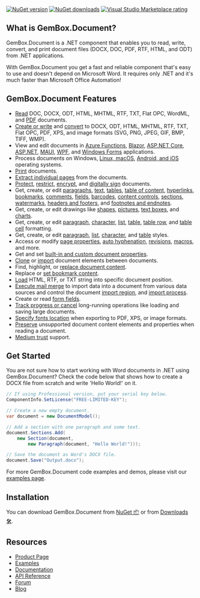 [![NuGet version](https://img.shields.io/nuget/v/GemBox.Document?style=for-the-badge)](https://www.nuget.org/packages/GemBox.Document/) [![NuGet downloads](https://img.shields.io/nuget/dt/GemBox.Document?style=for-the-badge)](https://www.nuget.org/packages/GemBox.Document/) [![Visual Studio Marketplace rating](https://img.shields.io/visual-studio-marketplace/stars/GemBoxSoftware.GemBoxDocument?style=for-the-badge)](https://marketplace.visualstudio.com/items?itemName=GemBoxSoftware.GemBoxDocument)

## What is GemBox.Document?

GemBox.Document is a .NET component that enables you to read, write, convert, and print document files (DOCX, DOC, PDF, RTF, HTML, and ODT) from .NET applications.

With GemBox.Document you get a fast and reliable component that's easy to use and doesn't depend on Microsoft Word. It requires only .NET and it's much faster than Microsoft Office Automation!

## GemBox.Document Features

- [Read](https://www.gemboxsoftware.com/document/examples/c-sharp-vb-net-open-read-word-file/301) DOC, DOCX, ODT, HTML, MHTML, RTF, TXT, Flat OPC, WordML, and [PDF](https://www.gemboxsoftware.com/document/examples/c-sharp-read-extract-pdf-tables/305) documents.
- [Create or write](https://www.gemboxsoftware.com/document/examples/c-sharp-vb-net-create-write-word-file/302) and [convert](https://www.gemboxsoftware.com/document/examples/c-sharp-convert-word-to-pdf/304) to DOCX, ODT, HTML, MHTML, RTF, TXT, Flat OPC, PDF, XPS, and image formats (SVG, PNG, JPEG, GIF, BMP, TIFF, WMP).
- View and edit documents in [Azure Functions](https://www.gemboxsoftware.com/document/examples/create-word-pdf-on-azure-functions-app-service/5901), [Blazor](https://www.gemboxsoftware.com/document/examples/blazor-create-word/5602), [ASP.NET Core](https://www.gemboxsoftware.com/document/examples/asp-net-core-create-word-docx-pdf/5601), [ASP.NET](https://www.gemboxsoftware.com/document/examples/word-editor-asp-net-mvc/5102), [MAUI](https://www.gemboxsoftware.com/document/examples/create-word-file-maui/5802), [WPF](https://www.gemboxsoftware.com/document/examples/word-xpsdocument-wpf/5201), and [Windows Forms](https://www.gemboxsoftware.com/document/examples/word-editor-windows-forms/5301) applications.
- Process documents on Windows, [Linux, macOS](https://www.gemboxsoftware.com/document/examples/create-word-file-xamarin/5801), [Android, and iOS](https://www.gemboxsoftware.com/document/examples/create-word-file-xamarin/5801) operating systems.
- [Print](https://www.gemboxsoftware.com/document/examples/c-sharp-vb-net-print-word/351) documents.
- [Extract individual pages](https://www.gemboxsoftware.com/document/examples/extract-individual-pages/112) from the documents.
- [Protect](https://www.gemboxsoftware.com/document/examples/docx-write-protection/1101), [restrict](https://www.gemboxsoftware.com/document/examples/restrict-editing/1105), [encrypt](https://www.gemboxsoftware.com/document/examples/c-sharp-vb-net-docx-encryption/1102), and [digitally sign](https://www.gemboxsoftware.com/document/examples/c-sharp-vb-net-pdf-digital-signature/1104) documents.
- Get, create, or edit [paragraphs](https://www.gemboxsoftware.com/document/examples/c-sharp-vb-net-create-write-word-file/302), [text](https://www.gemboxsoftware.com/document/examples/c-sharp-vb-net-create-write-word-file/302), [tables](https://www.gemboxsoftware.com/document/examples/word-table/1201), [table of content](https://www.gemboxsoftware.com/document/examples/c-sharp-vb-net-create-update-word-toc/207), [hyperlinks](https://www.gemboxsoftware.com/document/examples/word-bookmarks-hyperlinks/204), [bookmarks](https://www.gemboxsoftware.com/document/examples/word-bookmarks-hyperlinks/204), [comments](https://www.gemboxsoftware.com/document/examples/word-comments/215), [fields](https://www.gemboxsoftware.com/document/examples/word-fields/206), [barcodes](https://www.gemboxsoftware.com/document/examples/generate-barcodes-qr-codes-csharp-vb-net/217), [content controls](https://www.gemboxsoftware.com/document/examples/content-controls/106), [sections](https://www.gemboxsoftware.com/document/examples/c-sharp-vb-net-create-write-word-file/302), [watermarks](https://www.gemboxsoftware.com/document/examples/word-watermarks/214), [headers and footers](https://www.gemboxsoftware.com/document/examples/word-header-footer/208), and [footnotes and endnotes](https://www.gemboxsoftware.com/document/examples/word-footnote-endnote/212).
- Get, create, or edit drawings like [shapes](https://www.gemboxsoftware.com/document/examples/word-shapes/203), [pictures](https://www.gemboxsoftware.com/document/examples/word-pictures/201), [text boxes](https://www.gemboxsoftware.com/document/examples/word-textboxes/202), and [charts](https://www.gemboxsoftware.com/document/examples/word-charts/213).
- Get, create, or edit [paragraph](https://www.gemboxsoftware.com/document/examples/word-paragraph-formatting/602), [character](https://www.gemboxsoftware.com/document/examples/word-character-formatting/601), [list](https://www.gemboxsoftware.com/document/examples/word-lists/603), [table](https://www.gemboxsoftware.com/document/examples/word-table-formatting/1204), [table row](https://www.gemboxsoftware.com/document/examples/word-table-formatting/1204), and [table cell](https://www.gemboxsoftware.com/document/examples/word-table-formatting/1204) formatting.
- Get, create, or edit [paragraph](https://www.gemboxsoftware.com/document/examples/word-styles/604), [list](https://www.gemboxsoftware.com/document/examples/word-lists/603), [character](https://www.gemboxsoftware.com/document/examples/word-styles/604), and [table](https://www.gemboxsoftware.com/document/examples/word-table-styles/1205) styles.
- Access or modify [page properties](https://www.gemboxsoftware.com/document/examples/word-page-setup/209), [auto hyphenation](https://www.gemboxsoftware.com/document/examples/auto-hyphenation/109), [revisions](https://www.gemboxsoftware.com/document/examples/word-track-changes/216), [macros](https://www.gemboxsoftware.com/document/examples/vba-macros/111), and more.
- Get and set [built-in and custom document properties](https://www.gemboxsoftware.com/document/examples/word-properties/211).
- [Clone](https://www.gemboxsoftware.com/document/examples/cloning/501) or [import](https://www.gemboxsoftware.com/document/examples/combine-word-file-c-sharp-vb-net/502) document elements between documents.
- Find, highlight, or [replace document content](https://www.gemboxsoftware.com/document/examples/c-sharp-vb-net-find-replace-word/405).
- Replace or [set bookmark content](https://www.gemboxsoftware.com/document/examples/c-sharp-vb-net-modify-word-bookmarks/102).
- [Load](https://www.gemboxsoftware.com/document/examples/c-sharp-vb-net-insert-html-rtf-to-word/403) HTML, RTF, or TXT string into specific document position.
- [Execute mail merge](https://www.gemboxsoftware.com/document/examples/c-sharp-vb-net-mail-merge-word/901) to import data into a document from various data sources and control the document [import region](https://www.gemboxsoftware.com/document/examples/mail-merge-ranges/903), and [import process](https://www.gemboxsoftware.com/document/examples/customize-mail-merge/904).
- Create or read [form fields](https://www.gemboxsoftware.com/document/examples/c-sharp-vb-net-create-word-form/701).
- [Track progress or cancel](https://www.gemboxsoftware.com/document/examples/progress-reporting-and-cancellation/108) long-running operations like loading and saving large documents.
- [Specify fonts location](https://www.gemboxsoftware.com/document/examples/private-fonts/103) when exporting to PDF, XPS, or image formats.
- [Preserve](https://www.gemboxsoftware.com/document/examples/word-preservation/1001) unsupported document content elements and properties when reading a document.
- [Medium trust](https://www.gemboxsoftware.com/document/examples/asp-net-create-generate-export-pdf-word/5101) support.

## Get Started

You are not sure how to start working with Word documents in .NET using GemBox.Document? Check the code below that shows how to create a DOCX file from scratch and write 'Hello World!' on it.

```csharp
// If using Professional version, put your serial key below.
ComponentInfo.SetLicense("FREE-LIMITED-KEY");

// Create a new empty document.
var document = new DocumentModel();

// Add a section with one paragraph and some text.
document.Sections.Add(
    new Section(document,
        new Paragraph(document, "Hello World!")));

// Save the document as Word's DOCX file.
document.Save("Output.docx");
```

For more GemBox.Document code examples and demos, please visit our [examples page](https://www.gemboxsoftware.com/document/examples/c-sharp-vb-net-word-pdf-library/801).

## Installation

You can download GemBox.Document from [NuGet 📦](https://www.nuget.org/packages/GemBox.Document/) or from [Downloads 🛠️](https://www.gemboxsoftware.com/document/downloads/).

## Resources

- [Product Page](https://www.gemboxsoftware.com/document)
- [Examples](https://www.gemboxsoftware.com/document/examples)
- [Documentation](https://www.gemboxsoftware.com/document/docs/introduction.html)
- [API Reference](https://www.gemboxsoftware.com/document/docs/GemBox.Document.html)
- [Forum](https://forum.gemboxsoftware.com/c/gembox-document/6)
- [Blog](https://www.gemboxsoftware.com/gembox-document)
